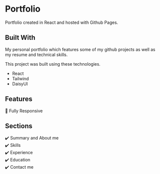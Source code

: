 # Portfolio

Portfolio created in React and hosted with Github Pages.


## Built With

My personal portfolio which features some of my github projects as well as my resume and technical skills.  

This project was built using these technologies.
-  React
-  Tailwind
-  DaisyUI

##  Features

📱 Fully Responsive

##  Sections

✔️ Summary and About me  
✔️ Skills  
✔️ Experience  
✔️ Education  
✔️ Contact me

